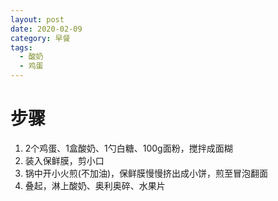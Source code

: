 ```yaml
---
layout: post
date: 2020-02-09
category: 早餐
tags:
  - 酸奶
  - 鸡蛋
---
```


# 步骤

1. 2个鸡蛋、1盒酸奶、1勺白糖、100g面粉，搅拌成面糊
2. 装入保鲜膜，剪小口
3. 锅中开小火煎(不加油)，保鲜膜慢慢挤出成小饼，煎至冒泡翻面
4. 叠起，淋上酸奶、奥利奥碎、水果片
